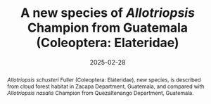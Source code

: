---
title: 'A new species of <i>Allotriopsis</i> Champion from Guatemala (Coleoptera: Elateridae)'
date: '2025-02-28'
doi: 'https://doi.org/10.64338/im.1109.qsckl'
journal: Insecta Mundi
issue: '1109'
pagination: '1–9'
zoobank: 'urn:lsid:zoobank.org:pub:B937D1BC-3F0F-40CB-B11D-81924EB1D729'
authors:
  - first_name: 'E. R.'
    last_name: 'Fuller'
    affiliation: '457 Kinlin Road, Tweed, ON K0K 3J0 Canada'
    email: 'fullerer@outlook.com'
    orcid: ''

download: 'https://drive.google.com/file/d/1msS3yuRIAw-fKcOGhbwBoz8FFXRB6iIR/view?usp=sharing'

supplementary:

keywords: 
  - Biodiversity
  - Dicrepidiina
  - Senodoniini

categories:
  - Coleoptera
  - Elateridae
  
references:
  - authors: Becker EC.
    year: 1956
    title: 'Revision of the Nearctic species of <i>Agriotes </i>(Coleoptera: Elateridae). Canadian Entomologist 88(Supplement 1)'
    pages: 1–101
    doi: 
    url: 
    access: 

  - authors: Becker EC.
    year: 1974
    title: 'Revision of the Nearctic species of <i>Athous </i>(Coleoptera: Elateridae) east of the Rocky Mountains. Canadian Entomologist 106'
    pages: 711–758
    doi: 
    url: 
    access: 

  - authors: Blackwelder RE.
    year: 1944
    title: 'Checklist of the coleopterous insects of Mexico, Central America, the West Indies and South America, part 2. United States National Museum, Bulletin 185'
    pages: 280–303
    doi: 
    url: 
    access: 

  - authors: Calder AA.
    year: 1996
    title: 'Click beetles. Genera of the Australian Elateridae (Coleoptera). Monographs on invertebrate taxonomy, 2. CSIRO Publishing; Collingwood, Australia'
    pages: x + 401 p
    doi: 
    url: 
    access: 
    
  - authors: Champion GC.
    year: 1894–1897
    title: 'Elateridae, Cebrionidae and supplement. p. 258–573. In: Godman FD, Salvin O (eds.). Biologia Centrali-Americana, Insecta, Coleoptera, Vol. III, part 1, Serricornia. Taylor and Francis; London'
    pages: xv + 690 p. + 27 pl
    doi: 
    url: 
    access:

  - authors: Champion GC.
    year: 1907
    title: 'Itinerary of Mr. G.C. Champion’s travels in Central America, 1879–1883. Entomological News and Proceedings of the Entomological Section Academy of Natural Sciences, Philadelphia 18'
    pages: 33–44
    doi: 
    url: 
    access: 

  - authors: Fuller ER.
    year: 2012
    title: 'Preliminary key to genera, and species checklist, of click beetles of Guatemala (Coleoptera: Elateridae). p. 197–209. In: Cano EB, Schuster JC (eds.). Biodiversidad de Guatemala, volumen 2. Universidad del Valle de Guatemala; Guatemala City, Guatemala'
    pages: 328 p
    doi: 
    url: 
    access: 

  - authors: Fuller ER.
    year: 2021
    title: 'Two new species of <i>Deromecus </i>Solier from Guatemala (Coleoptera: Elateridae: Pomachiliini). Insecta Mundi 900'
    pages: 1–8
    doi: 
    url: 
    access: 

  - authors: Fuller ER.
    year: 2023
    title: 'Revised key to genera, and an updated species checklist, of click beetles of Guatemala (Coleoptera: Elateridae). p. 42–64. In: Schuster JC, Yoshimoto J, Monzón Sierra J (eds.). Biodiversidad de Guatemala, volumen 3. Universidad del Valle de Guatemala; Guatemala City, Guatemala'
    pages: xxvi + 445 p
    doi: 
    url: 
    access: 

  - authors: Guryeva YL.
    year: 1974
    title: 'Thoracic structure of click beetles (Coleoptera, Elateridae) and the significance of the structures characters for the system of the family. Entomological Review 53'
    pages: 67–79
    doi: 
    url: 
    access: 

  - authors: Kundrata R, Prosvirov AS, Vondracek D, Sormova E.
    year: 2019
    title: 'Congruence between molecular data and morphology: phylogenetic position of Senodoniini (Coleoptera: Elateridae). Insects 10(8)'
    pages: 231
    doi: https://doi.org/10.3390/insects10080231
    url: 
    access: 

  - authors: Monzón Sierra J.
    year: 2023
    title: 'Actualización del conocemeniento del género <i>Chrysina </i>(Coleoptera: Scarabaeidae) en Guatemala: Taxonomía, biogeografía e emplicaciones para la conservación. p. 26–40. In: Schuster JC, Yoshimoto J, Monzón Sierra J (eds.). Biodiversidad de Guatemala, volumen 3. Universidad del Valle de Guatemala; Guatemala City, Guatemala'
    pages: xxvi + 445 p
    doi: 
    url: 
    access: 

  - authors: Schenkling S.
    year: 1927
    title: 'Elateridae. Coleopterorum Catalogus, Pars 88. W. Junk; Berlin'
    pages:  636 p
    doi: 
    url: 
    access: 

  - authors: Schuster JC, Cano EB.
    year: 2006
    title: 'What can Scarabaeoidea contribute to the knowledge of the biogeography of Guatemala? Coleopterists Society Monograph 5'
    pages: 57–70
    doi: 
    url: 
    access: 

  - authors: Selander RB, Vaurie P.
    year: 1962
    title: 'A gazetteer to accompany the “Insecta” volumes of the “Biologia Centrali-Americana”. American Museum Novitates 2099'
    pages: 1–70
    doi: 
    url: 
    access: 

abstract: '<i>Allotriopsis schusteri</i> Fuller (Coleoptera: Elateridae), new species, is described from cloud forest habitat in Zacapa Department, Guatemala, and compared with <i>Allotriopsis nasalis</i> Champion from Quezaltenango Department, Guatemala.'

resumen: 'Se describe <i>Allotriopsis schusteri</i> Fuller (Coleoptera: Elateridae), nueva especie, del hábitat del bosque nuboso en el departamento de Zacapa, Guatemala, y se compara con <i>Allotriopsis nasalis</i> Champion del departamento de Quezaltenango, Guatemala.'

---